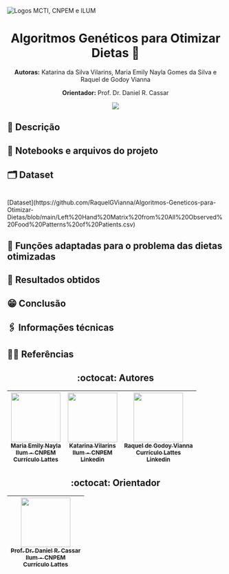 ![Logos MCTI, CNPEM e ILUM](https://pages.cnpem.br/MLSchool/wp-content/uploads/sites/143/2023/05/logo-ilum.png)
<h1 align='center'> Algoritmos Genéticos para Otimizar Dietas 🥗 </h1>

<p align="center"><strong>Autoras:</strong> Katarina da Silva Vilarins, Maria Emily Nayla Gomes da Silva e Raquel de Godoy Vianna</p>
<p align="center"><strong>Orientador:</strong> Prof. Dr. Daniel R. Cassar</p>

<p align="center">
<img loading="lazy" src="http://img.shields.io/static/v1?label=STATUS&message=EM%20DESENVOLVIMENTO&color=GREEN&style=for-the-badge"/>
</p>

## 📝 Descrição
<p align="justify"> </p>

## 📔 Notebooks e arquivos do projeto

## 🗂️ Dataset

<p align="justify"> <br> [Dataset](https://github.com/RaquelGVianna/Algoritmos-Geneticos-para-Otimizar-Dietas/blob/main/Left%20Hand%20Matrix%20from%20All%20Observed%20Food%20Patterns%20of%20Patients.csv)<br> </p>

## 🪼 Funções adaptadas para o problema das dietas otimizadas

## 🔢 Resultados obtidos

## 😁 Conclusão

## 🖇️ Informações técnicas
 <!-- 
* Linguagem de programação: `Python 3.9`
* Software:  `Jupyter Notebook`
* Bibliotecas e Módulos: `random`
<br>
 -->

 ## 👩‍🦳 Referências

 <!-- 
 ## 🧠 Contribuições dos Colaboradores


#### Para o Projeto:
* Emily Gomes: Atualizações na construção, treinamento e análise da previsão de uma CNN utilizando o Lightning.
* Yasmin Shimizu: Atualizações na construção, treinamento e análise da previsão de uma CNN utilizando o Lightning.

#### Para o Repositório GitHub:
* Emily Gomes: README e upload do notebook Jupyter referente a construção, treinamento e previsão da CNN.
* Yasmin Shimizu: README, upload de imagens e upload do notebook Jupyter referente à figura "24Imagens_MNIST.png".


**Orientação e Revisão:** Prof. Dr. Daniel R. Cassar.
 -->

 <h2 align="center"> :octocat:  Autores </h2>

<div align="center">


| [<img loading="lazy" src="https://avatars.githubusercontent.com/u/172424897?v=4" width=115><br><sub> Maria Emily Nayla</sub>](https://github.com/MEmilyGomes)<br> [<sub>Ilum - CNPEM</sub>](https://ilum.cnpem.br/)<br> [<sub>Currículo Lattes</sub>](http://lattes.cnpq.br/9482558334105708)<br> | [<img loading="lazy" src="https://github.com/user-attachments/assets/bcfca6b9-f8dd-44ad-ad53-cb44418cdc5c" width=115><br><sub>Katarina Vilarins</sub>](https://github.com/KatarinaVilarins)<br> [<sub>Ilum - CNPEM</sub>](https://ilum.cnpem.br/)<br> [<sub>Linkedin</sub>](https://www.linkedin.com/in/yasminbshimizu/) | [<img loading="lazy" src="https://github.com/user-attachments/assets/abf88829-f67d-4d53-8a36-0bf7d70d21e4" width=115><br><sub>Raquel de Godoy Vianna</sub>](https://github.com/RaquelGVianna)<br> [<sub>Currículo Lattes</sub>](https://lattes.cnpq.br/7590950936353244)<br> [<sub>Linkedin</sub>](https://www.linkedin.com/in/raquel-de-godoy-vianna-58b5b92a7?utm_source=share&utm_campaign=share_via&utm_content=profile&utm_medium=android_app)
| :---: | :---: | :---: |

 <h2 align="center"> :octocat:  Orientador </h2>

<div align="center">

| [<img loading="lazy" src="https://github.com/user-attachments/assets/463d4753-7fa4-4a42-aa54-409e4150bb51" width=115><br> <sub> Prof. Dr. Daniel R. Cassar </sub>](https://github.com/drcassar)<br> [<sub>Ilum - CNPEM</sub>](https://ilum.cnpem.br/)<br> [<sub>Currículo Lattes</sub>](http://lattes.cnpq.br/1717397276752482) |
| :---: |

